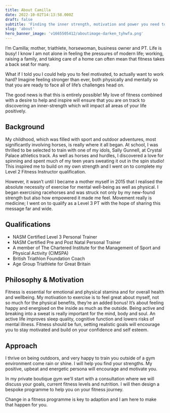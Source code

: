 ```yaml
---
title: About Camilla
date: 2022-10-02T14:13:58.000Z
draft: false
subtitle: 'Finding the inner strength, motivation and power you need to face life’s challenges.'
slug: 'about'
hero_banner_image: 'v1665505412/aboutimage-darken_tyhwfa.png'
---
```


I’m Camilla; mother, triathlete, horsewoman, business owner and PT. Life is busy! I know I am not alone in feeling the pressures of modern life; working, raising a family, and taking care of a home can often mean that fitness takes a back seat for many.

What if I told you I could help you to feel motivated, to actually want to work hard? Imagine feeling stronger than ever, both physically and mentally so that you are ready to face all of life’s challenges head on.

The good news is that this is entirely possible! My love of fitness combined with a desire to help and inspire will ensure that you are on track to discovering an inner-strength which will impact all areas of your life positively.

## Background

My childhood, which was filled with sport and outdoor adventures,
most significantly involving horses, is really where it all began.
At school, I was thrilled to be selected to train with one of my
idols, Sally Gunnell, at Crystal Palace athletics track.
As well as horses and hurdles, I discovered a love for spinning
and spent much of my teen years sweating it out in the spin
studio! This inspired me to build on my own strength and I went
on to complete my Level 2 Fitness Instructor qualification.

However, it wasn’t until I became a mother myself in 2015 that I
realised the absolute necessity of exercise for mental well-being
as well as physical. I began exercising racehorses and was struck
not only by my new-found strength but also how empowered it
made me feel. Movement really is medicine; I went on to qualify
as a Level 3 PT with the hope of sharing this message far and
wide.

## Qualifications

- NASM Certified Level 3 Personal Trainer
- NASM Certified Pre and Post Natal Personal Trainer
- A member of The Chartered Institute for the Management of Sport and Physical Activity (CIMSPA)
- British Triathlon Foundation Coach
- Age Group Triathlete for Great Britain

## Philosophy & Motivation

Fitness is essential for emotional and physical stamina and for overall health and
wellbeing. My motivation to exercise is to feel great about myself, not so much for
the physical benefits, they’re an added bonus! It’s about feeling happy and energised
on the inside as much as the outside. Being active and breaking into a sweat is really
important for the mind, body and soul. An active life improves sleep quality, cognitive
function and lowers risks of mental illness. Fitness should be fun, setting realistic
goals will encourage you to stay motivated and build on your confidence and self
esteem.

## Approach

I thrive on being outdoors, and very happy to train you outside of a gym environment come rain or shine. I will help you find your strengths. My positive, upbeat and energetic persona will encourage and motivate you.

In my private boutique gym we'll start with a consultation where we will discuss your goals, current fitness levels and nutrition. I will then design a bespoke programme to help you on your fitness journey.

Change in a fitness programme is key to adaption and I am here to make that happen for you.
